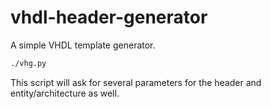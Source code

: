# vhdl-header-generator

A  simple VHDL template generator.

```bash
./vhg.py
```

This script will ask for several parameters for the header and entity/architecture as well.